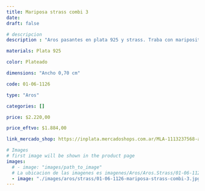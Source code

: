 ```yaml
---
title: Mariposa strass combi 3
date: 
draft: false

# descripcion
description : "Aros pasantes en plata 925 y strass. Traba con mariposita."

materials: Plata 925

color: Plateado

dimensions: "Ancho 0,70 cm"

code: 01-06-1126

type: "Aros"

categories: []

price: $2.220,00

price_eftvo: $1.884,00

link_mercado_shop: https://inplata.mercadoshops.com.ar/MLA-1113237568-aros-de-plata-925-y-strass-mariposa-combi-3-regalo-nena-adol-_JM

# Images
# first image will be shown in the product page
images:
  # - image: "images/path_to_image"
  # La ubicacion de las imagenes es imagenes/Aros/Aros.Strass/01-06-1126-mariposa-strass-combi-3
  - image: "./images/aros/strass/01-06-1126-mariposa-strass-combi-3.jpg"
---
```


